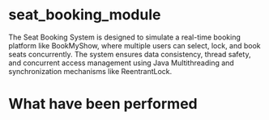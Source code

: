 # seat_booking_module
The Seat Booking System is designed to simulate a real-time booking platform like BookMyShow, where multiple users can select, lock, and book seats concurrently. The system ensures data consistency, thread safety, and concurrent access management using Java Multithreading and synchronization mechanisms like ReentrantLock.

# What have been performed
